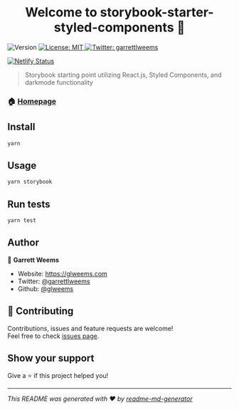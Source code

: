 <h1 align="center">Welcome to storybook-starter-styled-components 👋</h1>
<p>
  <img alt="Version" src="https://img.shields.io/badge/version-0.0.1-blue.svg?cacheSeconds=2592000" />
  <a href="#" target="_blank">
    <img alt="License: MIT" src="https://img.shields.io/badge/License-MIT-yellow.svg" />
  </a>
  <a href="https://twitter.com/garrettlweems" target="_blank">
    <img alt="Twitter: garrettlweems" src="https://img.shields.io/twitter/follow/garrettlweems.svg?style=social" />
  </a>
</p>

[![Netlify Status](https://api.netlify.com/api/v1/badges/03e1dc41-58f5-4a80-bdc4-854b736417e4/deploy-status)](https://app.netlify.com/sites/storybook-starter-styled/deploys)

> Storybook starting point utilizing React.js, Styled Components, and darkmode functionality

### 🏠 [Homepage](https://storybook-starter-styled.netlify.com)

## Install

```sh
yarn
```

## Usage

```sh
yarn storybook
```

## Run tests

```sh
yarn test
```

## Author

👤 **Garrett Weems**

* Website: https://glweems.com
* Twitter: [@garrettlweems](https://twitter.com/garrettlweems)
* Github: [@glweems](https://github.com/glweems)

## 🤝 Contributing

Contributions, issues and feature requests are welcome!<br />Feel free to check [issues page](https://github.com/glweems/storybook-starter-styled-components/issues).

## Show your support

Give a ⭐️ if this project helped you!

***
_This README was generated with ❤️ by [readme-md-generator](https://github.com/kefranabg/readme-md-generator)_